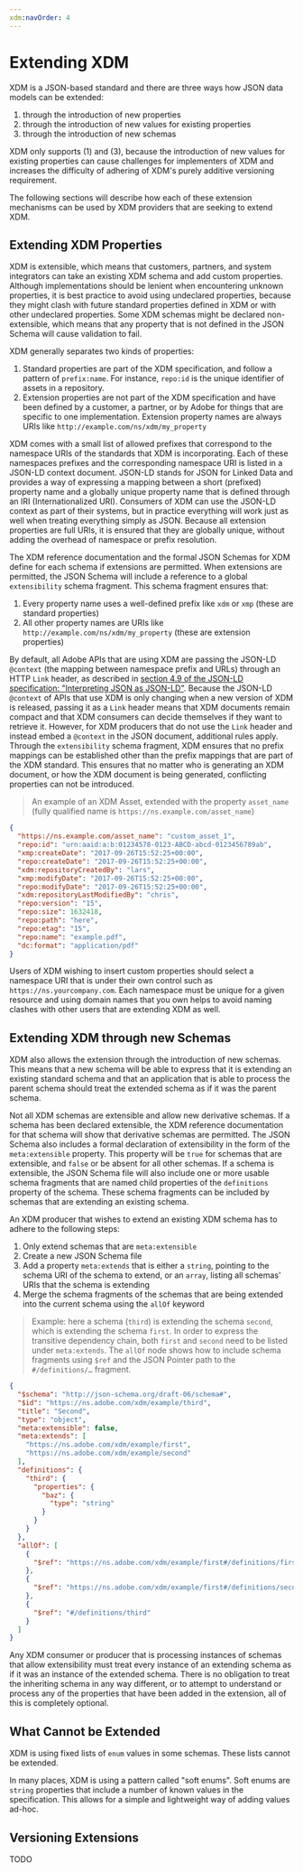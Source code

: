 ```yaml
---
xdm:navOrder: 4
---
```


# Extending XDM

XDM is a JSON-based standard and there are three ways how JSON data models can be extended:

1.  through the introduction of new properties
2.  through the introduction of new values for existing properties
3.  through the introduction of new schemas

XDM only supports (1) and (3), because the introduction of new values for existing properties can cause challenges for implementers of XDM and increases the difficulty of adhering of XDM's purely additive versioning requirement.

The following sections will describe how each of these extension mechanisms can be used by XDM providers that are seeking to extend XDM.

## Extending XDM Properties

XDM is extensible, which means that customers, partners, and system integrators can take an existing XDM schema and add custom properties.
Although implementations should be lenient when encountering unknown properties, it is best practice to avoid using undeclared properties, because they might clash with future standard properties defined in XDM or with other undeclared properties.
Some XDM schemas might be declared non-extensible, which means that any property that is not defined in the JSON Schema will cause validation to fail.

XDM generally separates two kinds of properties:

1.  Standard properties are part of the XDM specification, and follow a pattern of `prefix:name`. For instance, `repo:id` is the unique identifier of assets in a repository.
2.  Extension properties are not part of the XDM specification and have been defined by a customer, a partner, or by Adobe for things that are specific to one implementation. Extension property names are always URIs like `http://example.com/ns/xdm/my_property`

XDM comes with a small list of allowed prefixes that correspond to the namespace URIs of the standards that XDM is incorporating.
Each of these namespaces prefixes and the corresponding namespace URI is listed in a JSON-LD context document.
JSON-LD stands for JSON for Linked Data and provides a way of expressing a mapping between a short (prefixed) property name and a globally unique property name that is defined through an IRI (Internationalized URI).
Consumers of XDM can use the JSON-LD context as part of their systems, but in practice everything will work just as well when treating everything simply as JSON.
Because all extension properties are full URIs, it is ensured that they are globally unique, without adding the overhead of namespace or prefix resolution.

The XDM reference documentation and the formal JSON Schemas for XDM define for each schema if extensions are permitted.
When extensions are permitted, the JSON Schema will include a reference to a global `extensibility` schema fragment.
This schema fragment ensures that:

1.  Every property name uses a well-defined prefix like `xdm` or `xmp` (these are standard properties)
2.  All other property names are URIs like `http://example.com/ns/xdm/my_property` (these are extension properties)

By default, all Adobe APIs that are using XDM are passing the JSON-LD `@context` (the mapping between namespace prefix and URLs) through an HTTP `Link` header, as described in [section 4.9 of the JSON-LD specification: "Interpreting JSON as JSON-LD"](https://json-ld.org/spec/latest/json-ld/#interpreting-json-as-json-ld).
Because the JSON-LD `@context` of APIs that use XDM is only changing when a new version of XDM is released, passing it as a `Link` header means that XDM documents remain compact and that XDM consumers can decide themselves if they want to retrieve it.
However, for XDM producers that do not use the `Link` header and instead embed a `@context` in the JSON document, additional rules apply. Through the `extensibility` schema fragment, XDM ensures that no prefix mappings can be established other than the prefix mappings that are part of the XDM standard.
This ensures that no matter who is generating an XDM document, or how the XDM document is being generated, conflicting properties can not be introduced.

> An example of an XDM Asset, extended with the property `asset_name` (fully qualified name is `https://ns.example.com/asset_name`)

```json
{
  "https://ns.example.com/asset_name": "custom_asset_1",
  "repo:id": "urn:aaid:a:b:01234578-0123-ABCD-abcd-0123456789ab",
  "xmp:createDate": "2017-09-26T15:52:25+00:00",
  "repo:createDate": "2017-09-26T15:52:25+00:00",
  "xdm:repositoryCreatedBy": "lars",
  "xmp:modifyDate": "2017-09-26T15:52:25+00:00",
  "repo:modifyDate": "2017-09-26T15:52:25+00:00",
  "xdm:repositoryLastModifiedBy": "chris",
  "repo:version": "15",
  "repo:size": 1632418,
  "repo:path": "here",
  "repo:etag": "15",
  "repo:name": "example.pdf",
  "dc:format": "application/pdf"
}
```

Users of XDM wishing to insert custom properties should select a namespace URI that is under their own control such as `https://ns.yourcompany.com`. Each namespace must be unique for a given resource and using domain names that you own helps to avoid naming clashes with other users that are extending XDM as well.

## Extending XDM through new Schemas

XDM also allows the extension through the introduction of new schemas.
This means that a new schema will be able to express that it is extending an existing standard schema and that an application that is able to process the parent schema should treat the extended schema as if it was the parent schema.

Not all XDM schemas are extensible and allow new derivative schemas.
If a schema has been declared extensible, the XDM reference documentation for that schema will show that derivative schemas are permitted.
The JSON Schema also includes a formal declaration of extensibility in the form of the `meta:extensible` property.
This property will be `true` for schemas that are extensible, and `false` or be absent for all other schemas.
If a schema is extensible, the JSON Schema file will also include one or more usable schema fragments that are named child properties of the `definitions` property of the schema.
These schema fragments can be included by schemas that are extending an existing schema.

An XDM producer that wishes to extend an existing XDM schema has to adhere to the following steps:

1.  Only extend schemas that are `meta:extensible`
2.  Create a new JSON Schema file
3.  Add a property `meta:extends` that is either a `string`, pointing to the schema URI of the schema to extend, or an `array`, listing all schemas' URIs that the schema is extending
4.  Merge the schema fragments of the schemas that are being extended into the current schema using the `allOf` keyword

> Example: here a schema (`third`) is extending the schema `second`, which is extending the schema `first`. In order to express the transitive dependency chain, both `first` and `second` need to be listed under `meta:extends`. The `allOf` node shows how to include schema fragments using `$ref` and the JSON Pointer path to the `#/definitions/…` fragment.

```json
{
  "$schema": "http://json-schema.org/draft-06/schema#",
  "$id": "https://ns.adobe.com/xdm/example/third",
  "title": "Second",
  "type": "object",
  "meta:extensible": false,
  "meta:extends": [
    "https://ns.adobe.com/xdm/example/first",
    "https://ns.adobe.com/xdm/example/second"
  ],
  "definitions": {
    "third": {
      "properties": {
        "baz": {
          "type": "string"
        }
      }
    }
  },
  "allOf": [
    {
      "$ref": "https://ns.adobe.com/xdm/example/first#/definitions/first"
    },
    {
      "$ref": "https://ns.adobe.com/xdm/example/first#/definitions/second"
    },
    {
      "$ref": "#/definitions/third"
    }
  ]
}
```

Any XDM consumer or producer that is processing instances of schemas that allow extensibility must treat every instance of an extending schema as if it was an instance of the extended schema.
There is no obligation to treat the inheriting schema in any way different, or to attempt to understand or process any of the properties that have been added in the extension, all of this is completely optional.

## What Cannot be Extended

XDM is using fixed lists of `enum` values in some schemas. These lists cannot be extended.

In many places, XDM is using a pattern called "soft enums". Soft enums are `string` properties that include a number of known values in the specification.
This allows for a simple and lightweight way of adding values ad-hoc.

## Versioning Extensions

TODO
